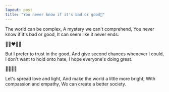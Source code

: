 ```yaml
---
layout: post
title: "You never know if it's bad or good🤔"
---
```


The world can be complex,
A mystery we can't comprehend,
You never know if it's bad or good,
It can seem like it never ends.

🤔❌❤️🙏🏼

But I prefer to trust in the good,
And give second chances whenever I could,
I don't want to hold onto hate,
I hope everyone's doing great.

🌻🌈🌟🌺

Let's spread love and light,
And make the world a little more bright,
With compassion and empathy,
We can create a better society.
